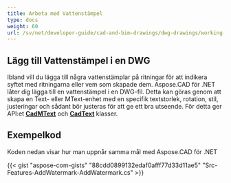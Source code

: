 ```yaml
---
title: Arbeta med Vattenstämpel
type: docs
weight: 60
url: /sv/net/developer-guide/cad-and-bim-drawings/dwg-drawings/working-with-watermark/
---
```


## **Lägg till Vattenstämpel i en DWG**

Ibland vill du lägga till några vattenstämplar på ritningar för att indikera syftet med ritningarna eller vem som skapade dem. Aspose.CAD för .NET låter dig lägga till en vattenstämpel i en DWG-fil. Detta kan göras genom att skapa en Text- eller MText-enhet med en specifik textstorlek, rotation, stil, justeringar och sådant bör justeras för att ge ett bra utseende. För detta ger API:et [**CadMText**](https://reference.aspose.com/cad/net/aspose.cad.fileformats.cad.cadobjects/cadmtext) och [**CadText**](https://reference.aspose.com/cad/net/aspose.cad.fileformats.cad.cadobjects/cadtext) klasser.

## Exempelkod

Koden nedan visar hur man uppnår samma mål med Aspose.CAD för .NET

{{< gist "aspose-com-gists" "88cdd0899132edaf0afff77d33d11ae5" "Src-Features-AddWatermark-AddWatermark.cs" >}}
